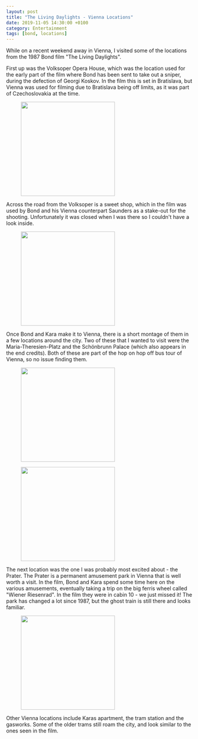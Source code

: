 ```yaml
---
layout: post
title: "The Living Daylights - Vienna Locations"
date: 2019-11-05 14:30:00 +0100
category: Entertainment
tags: [bond, locations]
---
```


While on a recent weekend away in Vienna, I visited some of the locations from the 1987 Bond film "The Living Daylights".

First up was the Volksoper Opera House, which was the location used for the early part of the film where Bond has been sent to take out a sniper, during the defection of Georgi Koskov. In the film this is set in Bratislava, but Vienna was used for filming due to Bratislava being off limits, as it was part of Czechoslovakia at the time.

<figure>
	<img src="/images/2019/11/Volksoper.png" width="254" />
</figure>

Across the road from the Volksoper is a sweet shop, which in the film was used by Bond and his Vienna counterpart Saunders as a stake-out for the shooting. Unfortunately it was closed when I was there so I couldn't have a look inside. 

<figure>
	<img src="/images/2019/11/Shop.png" width="254" />
</figure>

Once Bond and Kara make it to Vienna, there is a short montage of them in a few locations around the city. Two of these that I wanted to visit were the Maria-Theresien-Platz and the Schönbrunn Palace (which also appears in the end credits). Both of these are part of the hop on hop off bus tour of Vienna, so no issue finding them.

<figure>
	<img src="/images/2019/11/Platz.png" width="254" />
</figure>

<figure>
	<img src="/images/2019/11/Schonbrunn.png" width="254" />
</figure>

The next location was the one I was probably most excited about - the Prater. The Prater is a permanent amusement park in Vienna that is well worth a visit. In the film, Bond and Kara spend some time here on the various amusements, eventually taking a trip on the big ferris wheel called "Wiener Riesenrad". In the film they were in cabin 10 - we just missed it! The park has changed a lot since 1987, but the ghost train is still there and looks familiar.

<figure>
	<img src="/images/2019/11/Prater.png" width="254" />
</figure>

Other Vienna locations include Karas apartment, the tram station and the gasworks. Some of the older trams still roam the city, and look similar to the ones seen in the film.